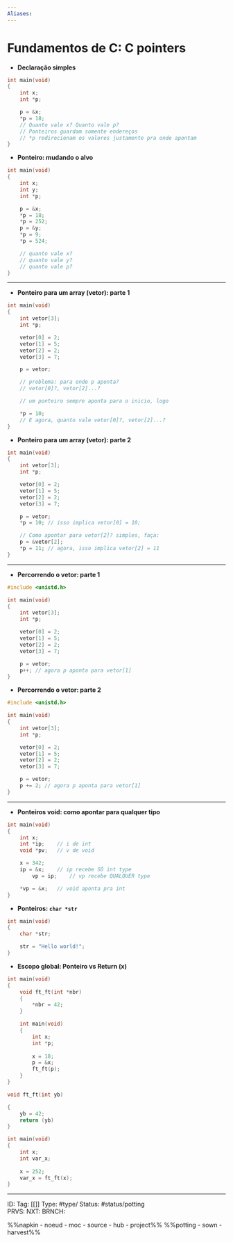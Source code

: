 ```yaml
---
Aliases: 
---
```

# Fundamentos de C: C pointers

- **Declaração simples**

```c
int main(void)
{
	int x;
	int *p;

	p = &x;
	*p = 18;
	// Quanto vale x? Quanto vale p?
	// Ponteiros guardam somente endereços
	// *p redirecionam os valores justamente pra onde apontam
}

```

- **Ponteiro: mudando o alvo**

```c
int main(void)
{
	int x;
	int y;
	int *p;

	p = &x;
	*p = 18;
	*p = 252;
	p = &y;
	*p = 9;
	*p = 524;

	// quanto vale x?
	// quanto vale y?
	// quanto vale p?
}

```


---
- **Ponteiro para um array (vetor): parte 1**

```c
int main(void)
{
	int vetor[3];
	int *p;

	vetor[0] = 2;
	vetor[1] = 5;
	vetor[2] = 2;
	vetor[3] = 7;

	p = vetor;

	// problema: para onde p aponta?
	// vetor[0]?, vetor[2]...?

	// um ponteiro sempre aponta para o inicio, logo

	*p = 10;
	// E agora, quanto vale vetor[0]?, vetor[2]...?
}

```


- **Ponteiro para um array (vetor): parte 2**

```c
int main(void)
{
	int vetor[3];
	int *p;

	vetor[0] = 2;
	vetor[1] = 5;
	vetor[2] = 2;
	vetor[3] = 7;

	p = vetor;
	*p = 10; // isso implica vetor[0] = 10;

	// Como apontar para vetor[2]? simples, faça:
	p = &vetor[2];
	*p = 11; // agora, isso implica vetor[2] = 11
}

```


---
- **Percorrendo o vetor: parte 1**

```c
#include <unistd.h>

int main(void)
{
	int vetor[3];
	int *p;

	vetor[0] = 2;
	vetor[1] = 5;
	vetor[2] = 2;
	vetor[3] = 7;

	p = vetor;
	p++; // agora p aponta para vetor[1]
}

```


- **Percorrendo o vetor: parte 2**

```c
#include <unistd.h>

int main(void)
{
	int vetor[3];
	int *p;

	vetor[0] = 2;
	vetor[1] = 5;
	vetor[2] = 2;
	vetor[3] = 7;

	p = vetor;
	p += 2; // agora p aponta para vetor[1]
}

```


---
- **Ponteiros void: como apontar para qualquer tipo**

```c
int main(void)
{
	int x;
	int *ip;    // i de int
	void *pv;   // v de void

	x = 342;
	ip = &x;    // ip recebe SÓ int type
		vp = ip;    // vp recebe QUALQUER type

	*vp = &x;   // void aponta pra int
}

```


- **Ponteiros: `char *str`** 

```c
int main(void)
{
	char *str;

	str = "Hello world!";
}

```


- **Escopo global: Ponteiro vs Return (x)** 

```c
int main(void)
{
	void ft_ft(int *nbr)
	{
		*nbr = 42;
	}

	int main(void)
	{
		int x;
		int *p;
		
		x = 18;
		p = &x;
		ft_ft(p);
	}
}

```


```c
void ft_ft(int yb)

{
	yb = 42;
	return (yb)
}

int main(void)
{
	int x;
	int var_x;
	
	x = 252;
	var_x = ft_ft(x);
}

```

---
ID: 
Tag: [[]]
Type: #type/ 
Status: #status/potting  
PRVS: 
NXT: 
BRNCH: 

%%napkin - noeud - moc - source - hub - project%%
%%potting - sown - harvest%%
